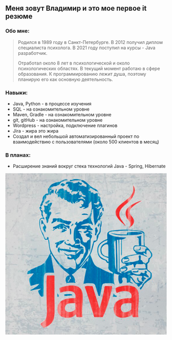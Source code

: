 ## Меня зовут Владимир и это мое первое it резюме

### **Обо мне:**

> Родился в 1989 году в Санкт-Петербурге.
> В 2012 получил диплом специалиста психолога.
> В 2021 году поступил на курсы - Java разработчик.
>
> Отработал около 8 лет в психологической и около психологических областях.
> В текущий момент работаю в сфере образования.
> К программированию лежит душа, поэтому планирую его как основную деятельность.

### **Навыки:**

* Java, Python - в процессе изучения
* SQL - на ознакомительном уровне
* Maven, Gradle - на ознакомительном уровне
* git, gitHub  - на ознакомительном уровне
* Wordpress - настройка, подключение плагинов
* Jira - жира это жира
* Создал и вел небольшой автоматизированный проект по взаимодействию с пользователями (около 500 клиентов в месяц)

### **В планах:**

* Расширение знаний вокруг стека технологий Java - Spring, Hibernate


![](img/imgToGit.png)
